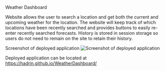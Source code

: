 Weather Dashboard

Website allows the user to search a location and get both the current and upcoming weather for the location. The website will keep track of which locations have been recently searched and provides buttons to easily re-enter recently searched forecasts. History is stored in session storage so users do not need to remain on the site to retain their history.

Screenshot of deployed application
![Screenshot of deployed application](https://i.imgur.com/mD9S4IE.png)

Deployed application can be located at https://hadrin.github.io/WeatherDashboard/
